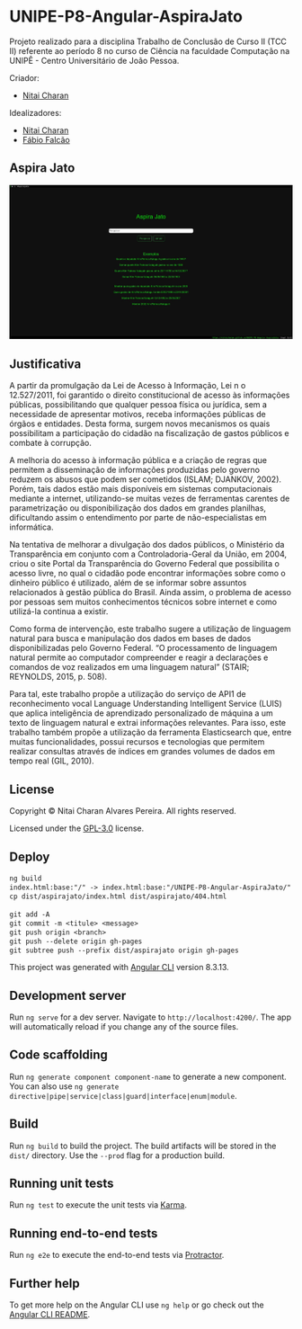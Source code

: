 # UNIPE-P8-Angular-AspiraJato

Projeto realizado para a disciplina Trabalho de Conclusão de Curso II (TCC II) referente ao período 8 no curso de Ciência na faculdade Computação na UNIPÊ - Centro Universitário de João Pessoa.

Criador:
- [Nitai Charan](https://www.linkedin.com/in/nitaicharan/)

Idealizadores:
- [Nitai Charan](https://www.linkedin.com/in/nitaicharan/)
- [Fábio Falcão](https://www.linkedin.com/in/f%C3%A1bio-falc%C3%A3o-6994a616/)

## Aspira Jato
![app](https://github.com/nitaicharan/UNIPE-P8-Angular-AspiraJato/blob/master/app.jpg?raw=true)

## Justificativa
A partir da promulgação da Lei de Acesso à Informação, Lei n o 12.527/2011, foi garantido o direito constitucional de acesso às informações públicas, possibilitando que qualquer pessoa física ou jurídica, sem a necessidade de apresentar motivos, receba informações públicas de órgãos e entidades. Desta forma, surgem novos mecanismos os quais possibilitam a participação do cidadão na fiscalização de gastos públicos e combate à corrupção.

A melhoria do acesso à informação pública e a criação de regras que permitem a disseminação de informações produzidas pelo governo reduzem os abusos que podem ser cometidos (ISLAM; DJANKOV, 2002). Porém, tais dados estão mais disponíveis em sistemas computacionais mediante a internet, utilizando-se muitas vezes de ferramentas carentes de parametrização ou disponibilização dos dados em grandes planilhas, dificultando assim o entendimento por parte de não-especialistas em informática.

Na tentativa de melhorar a divulgação dos dados públicos, o Ministério da Transparência em conjunto com a Controladoria-Geral da União, em 2004, criou o site Portal da Transparência do Governo Federal que possibilita o acesso livre, no qual o cidadão pode encontrar informações sobre como o dinheiro público é utilizado, além de se informar sobre assuntos relacionados à gestão pública do Brasil. Ainda assim, o problema de acesso por pessoas sem muitos conhecimentos técnicos sobre internet e como utilizá-la continua a existir.

Como forma de intervenção, este trabalho sugere a utilização de linguagem natural para busca e manipulação dos dados em bases de dados disponibilizadas pelo Governo Federal. “O processamento de linguagem natural permite ao computador compreender e reagir a declarações e comandos de voz realizados em uma linguagem natural” (STAIR; REYNOLDS, 2015, p. 508).  

Para tal, este trabalho propõe a utilização do serviço de API1 de reconhecimento vocal Language Understanding Intelligent Service (LUIS) que aplica inteligência de aprendizado personalizado de máquina a um texto de linguagem natural e extrai informações relevantes. Para isso, este trabalho também propõe a utilização da ferramenta Elasticsearch que, entre muitas funcionalidades, possui recursos e tecnologias que permitem realizar consultas através de índices em grandes volumes de dados em tempo real (GIL, 2010).

## License
Copyright &copy; Nitai Charan Alvares Pereira. All rights reserved.

Licensed under the [GPL-3.0](LICENSE) license.

## Deploy
```
ng build
index.html:base:"/" -> index.html:base:"/UNIPE-P8-Angular-AspiraJato/"
cp dist/aspirajato/index.html dist/aspirajato/404.html

git add -A
git commit -m <titule> <message>
git push origin <branch>
git push --delete origin gh-pages
git subtree push --prefix dist/aspirajato origin gh-pages
```

This project was generated with [Angular CLI](https://github.com/angular/angular-cli) version 8.3.13.

## Development server

Run `ng serve` for a dev server. Navigate to `http://localhost:4200/`. The app will automatically reload if you change any of the source files.

## Code scaffolding

Run `ng generate component component-name` to generate a new component. You can also use `ng generate directive|pipe|service|class|guard|interface|enum|module`.

## Build

Run `ng build` to build the project. The build artifacts will be stored in the `dist/` directory. Use the `--prod` flag for a production build.

## Running unit tests

Run `ng test` to execute the unit tests via [Karma](https://karma-runner.github.io).

## Running end-to-end tests

Run `ng e2e` to execute the end-to-end tests via [Protractor](http://www.protractortest.org/).

## Further help

To get more help on the Angular CLI use `ng help` or go check out the [Angular CLI README](https://github.com/angular/angular-cli/blob/master/README.md).
